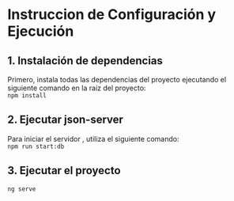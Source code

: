 # Instruccion de Configuración y Ejecución
## 1. Instalación de dependencias
Primero, instala todas las dependencias del proyecto ejecutando el siguiente comando en la raíz del proyecto:  
`npm install`
## 2. Ejecutar json-server
Para iniciar el servidor , utiliza el siguiente comando:  
`npm run start:db`
## 3. Ejecutar el proyecto
`ng serve`
